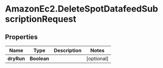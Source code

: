 # AmazonEc2.DeleteSpotDatafeedSubscriptionRequest

## Properties

Name | Type | Description | Notes
------------ | ------------- | ------------- | -------------
**dryRun** | **Boolean** |  | [optional] 


